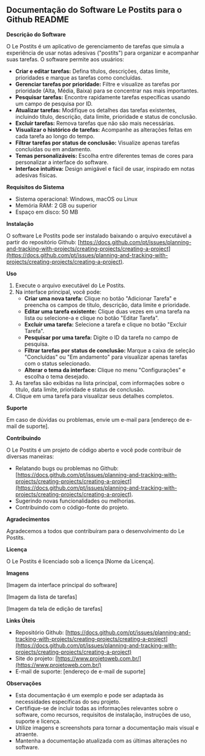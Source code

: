 
## Documentação do Software Le Postits para o Github README

**Descrição do Software**

O Le Postits é um aplicativo de gerenciamento de tarefas que simula a experiência de usar notas adesivas ("postits") para organizar e acompanhar suas tarefas. O software permite aos usuários:

* **Criar e editar tarefas:** Defina títulos, descrições, datas limite, prioridades e marque as tarefas como concluídas.
* **Gerenciar tarefas por prioridade:** Filtre e visualize as tarefas por prioridade (Alta, Média, Baixa) para se concentrar nas mais importantes.
* **Pesquisar tarefas:** Encontre rapidamente tarefas específicas usando um campo de pesquisa por ID.
* **Atualizar tarefas:** Modifique os detalhes das tarefas existentes, incluindo título, descrição, data limite, prioridade e status de conclusão.
* **Excluir tarefas:** Remova tarefas que não são mais necessárias.
* **Visualizar o histórico de tarefas:** Acompanhe as alterações feitas em cada tarefa ao longo do tempo.
* **Filtrar tarefas por status de conclusão:** Visualize apenas tarefas concluídas ou em andamento.
* **Temas personalizáveis:** Escolha entre diferentes temas de cores para personalizar a interface do software.
* **Interface intuitiva:** Design amigável e fácil de usar, inspirado em notas adesivas físicas.

**Requisitos do Sistema**

* Sistema operacional: Windows, macOS ou Linux
* Memória RAM: 2 GB ou superior
* Espaço em disco: 50 MB

**Instalação**

O software Le Postits pode ser instalado baixando o arquivo executável a partir do repositório Github: [https://docs.github.com/pt/issues/planning-and-tracking-with-projects/creating-projects/creating-a-project](https://docs.github.com/pt/issues/planning-and-tracking-with-projects/creating-projects/creating-a-project).

**Uso**

1. Execute o arquivo executável do Le Postits.
2. Na interface principal, você pode:
    * **Criar uma nova tarefa:** Clique no botão "Adicionar Tarefa" e preencha os campos de título, descrição, data limite e prioridade.
    * **Editar uma tarefa existente:** Clique duas vezes em uma tarefa na lista ou selecione-a e clique no botão "Editar Tarefa".
    * **Excluir uma tarefa:** Selecione a tarefa e clique no botão "Excluir Tarefa".
    * **Pesquisar por uma tarefa:** Digite o ID da tarefa no campo de pesquisa.
    * **Filtrar tarefas por status de conclusão:** Marque a caixa de seleção "Concluídas" ou "Em andamento" para visualizar apenas tarefas com o status selecionado.
    * **Alterar o tema da interface:** Clique no menu "Configurações" e escolha o tema desejado.
3. As tarefas são exibidas na lista principal, com informações sobre o título, data limite, prioridade e status de conclusão.
4. Clique em uma tarefa para visualizar seus detalhes completos.

**Suporte**

Em caso de dúvidas ou problemas, envie um e-mail para [endereço de e-mail de suporte].

**Contribuindo**

O Le Postits é um projeto de código aberto e você pode contribuir de diversas maneiras:

* Relatando bugs ou problemas no Github: [https://docs.github.com/pt/issues/planning-and-tracking-with-projects/creating-projects/creating-a-project](https://docs.github.com/pt/issues/planning-and-tracking-with-projects/creating-projects/creating-a-project).
* Sugerindo novas funcionalidades ou melhorias.
* Contribuindo com o código-fonte do projeto.

**Agradecimentos**

Agradecemos a todos que contribuíram para o desenvolvimento do Le Postits.

**Licença**

O Le Postits é licenciado sob a licença [Nome da Licença].

**Imagens**

[Imagem da interface principal do software]

[Imagem da lista de tarefas]

[Imagem da tela de edição de tarefas]

**Links Úteis**

* Repositório Github: [https://docs.github.com/pt/issues/planning-and-tracking-with-projects/creating-projects/creating-a-project](https://docs.github.com/pt/issues/planning-and-tracking-with-projects/creating-projects/creating-a-project)
* Site do projeto: [https://www.projetoweb.com.br/](https://www.projetoweb.com.br/)
* E-mail de suporte: [endereço de e-mail de suporte]

**Observações**

* Esta documentação é um exemplo e pode ser adaptada às necessidades específicas do seu projeto.
* Certifique-se de incluir todas as informações relevantes sobre o software, como recursos, requisitos de instalação, instruções de uso, suporte e licença.
* Utilize imagens e screenshots para tornar a documentação mais visual e atraente.
* Mantenha a documentação atualizada com as últimas alterações no software.

